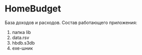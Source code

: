 # HomeBudget
База доходов и расходов.
Состав работающего приложения:
1. папка lib
2. data.rsv
3. hbdb.s3db
4. exe-шник
